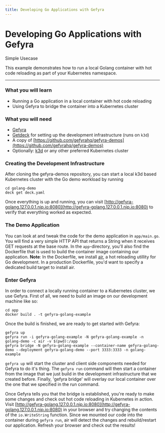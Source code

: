 ```yaml
---
title: Developing Go Applications with Gefyra 
---
```

# Developing Go Applications with Gefyra



Simple Usecase


This example demonstrates how to run a local Golang container with hot code reloading as part of your Kubernetes namespace. 


<hr />

### What you will learn

* Running a Go application in a local container with hot code reloading
* Using Gefyra to bridge the container into a Kubernetes cluster

### What you will need

* [Gefyra](/docs/installation)
* [Getdeck](https://github.com/Getdeck/getdeck) for setting up the development infrastructure (runs on `k3d`)
* A copy of [https://github.com/gefyrahq/gefyra-demos](https://github.com/gefyrahq/gefyra-demos)
* Optionally: [k3d](https://k3d.io) or any other preferred Kubernetes cluster

### Creating the Development Infrastructure
After cloning the gefyra-demos repository, you can start a local k3d based Kubernetes cluster with the Go demo workload by running
```shell script
cd golang-demo
deck get deck.yaml
```
Once everything is up and running, you can visit [http://gefyra-golang.127.0.0.1.nip.io:8080](http://gefyra-golang.127.0.0.1.nip.io:8080) to verify that everything worked as expected.

### The Demo Application
You can look at and tweak the code for the demo application in `app/main.go`. You will find a very simple HTTP API that returns a String when it receives GET requests at the base route.
In the `app`-directory, you'll also find the Dockerfile that is used to build the container image containing our application. 
**Note**: In the Dockerfile, we install [air](https://github.com/cosmtrek/air), a hot reloading utillity for Go development. In a production Dockerfile, you'd want to specify a dedicated 
build target to install air.

### Enter Gefyra
In order to connect a locally running container to a Kubernetes cluster, we use Gefyra.
First of all, we need to build an image on our development machine like so:
```shell script
cd app
docker build . -t gefyra-golang-example
```

Once the build is finished, we are ready to get started with Gefyra:
```shell script
gefyra up
gefyra run -i gefyra-golang-example -N gefyra-golang-example -n golang-demo -c air -v $(pwd):/app
gefyra bridge -N gefyra-golang-example --container-name gefyra-golang-demo --deployment gefyra-golang-demo --port 3333:3333 -n golang-example
```

`gefyra up` will start the cluster and client side components needed for Gefyra to do it's thing.
The `gefyra run` command will then start a container from the image that we just build in the development infrastructure that we created before.
Finally, 'gefyra bridge' will overlay our local container over the one that we specified in the run command.

Once Gefyra tells you that the bridge is established, you're ready to make some changes and check out hot code reloading in Kubernetes in action.
Visit [http://gefyra-golang.127.0.0.1.nip.io:8080](http://gefyra-golang.127.0.0.1.nip.io:8080) in your browser and try changing the contents of the
`io.WriteString` function. Since we mounted our code into the container during `gefyra run`, air will detect the changes and rebuild/restart our application.
Refresh your browser and check out the results!











